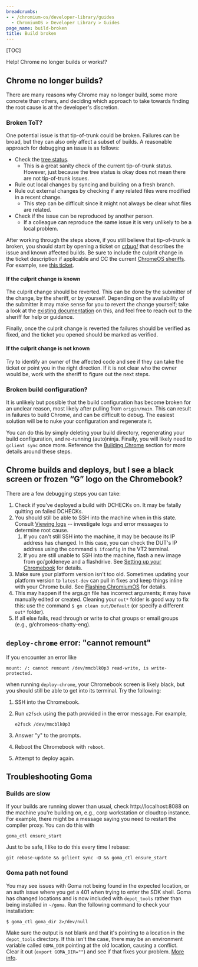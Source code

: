 ```yaml
---
breadcrumbs:
- - /chromium-os/developer-library/guides
  - ChromiumOS > Developer Library > Guides
page_name: build-broken
title: Build broken
---
```


[TOC]

Help! Chrome no longer builds or works!?

## Chrome no longer builds?

There are many reasons why Chrome may no longer build, some more concrete than
others, and deciding which approach to take towards finding the root cause is at
the developer's discretion.

### Broken ToT?

One potential issue is that tip-of-trunk could be broken. Failures can be broad,
but they can also only affect a subset of builds. A reasonable approach for
debugging an issue is as follows:

*   Check the [tree status](https://chromiumos-status.appspot.com/).
    *   This is a great sanity check of the current tip-of-trunk status.
        However, just because the tree status is okay does not mean there are
        not tip-of-trunk issues.
*   Rule out local changes by syncing and building on a fresh branch.
*   Rule out external changes by checking if any related files were modified in
    a recent change.
    *   This step can be difficult since it might not always be clear what files
        are related.
*   Check if the issue can be reproduced by another person.
    *   If a colleague can reproduce the same issue it is very unlikely to be a
        local problem.

After working through the steps above, if you still believe that tip-of-trunk is
broken, you should start by opening a ticket on [crbug/](http://crbug/) that
describes the issue and known affected builds. Be sure to include the culprit
change in the ticket description if applicable and CC the current
[ChromeOS sheriffs](http://go/chromecals). For example, see
[this ticket](http://crbug/1221630).

#### If the culprit change is known

The culprit change should be reverted. This can be done by the submitter of the
change, by the sheriff, or by yourself. Depending on the availability of the
submitter it may make sense for you to revert the change yourself; take a look
at the
[existing documentation](http://go/cros-sheriff-ref#how-can-i-revert-a-commit)
on this, and feel free to reach out to the sheriff for help or guidance.

Finally, once the culprit change is reverted the failures should be verified as
fixed, and the ticket you opened should be marked as verified.

#### If the culprit change is not known

Try to identify an owner of the affected code and see if they can take the
ticket or point you in the right direction. If it is not clear who the owner
would be, work with the sheriff to figure out the next steps.

### Broken build configuration?

It is unlikely but possible that the build configuration has become broken for
an unclear reason, most likely after pulling from `origin/main`. This can result
in failures to build Chrome, and can be difficult to debug. The easiest solution
will be to nuke your configuration and regenerate it.

You can do this by simply deleting your build directory, regenerating your build
configuration, and re-running (auto)ninja. Finally, you will likely need to
`gclient sync` once more. Reference the
[Building Chrome](/chromium-os/developer-library/getting-started) section for more details around
these steps.

## Chrome builds and deploys, but I see a black screen or frozen “G” logo on the Chromebook?

There are a few debugging steps you can take:

1.  Check if you’ve deployed a build with DCHECKs on. It may be fatally quitting
    on failed DCHECKs.
2.  You should still be able to SSH into the machine when in this state. Consult
    [Viewing logs](/chromium-os/developer-library/guides/logging/logging) -- investigate logs and
    error messages to determine root cause.
    1. If you can't still SSH into the machine, it may be because its IP
       address has changed. In this case, you can check the DUT's IP address
       using the command `$ ifconfig` in the VT2 terminal.
    2. If you are still unable to SSH into the machine, flash a new image from
       go/goldeneye and a flashdrive. See
       [Setting up your Chromebook](/chromium-os/developer-library/getting-started) for details.
3.  Make sure your platform version isn't too old. Sometimes updating your
    platform version to `latest-dev` can pull in fixes and keep things inline
    with your Chrome build. See [Flashing ChromiumOS](/chromium-os/developer-library/guides/device/flashing-chromiumos)
    for details.
4.  This may happen if the args.gn file has incorrect arguments; it may have
    manually edited or created. Cleaning your `out*` folder is good way to fix
    this: use the command `$ gn clean out/Default` (or specify a different
    `out*` folder).
5.  If all else fails, read through or write to chat groups or email groups
    (e.g., g/chromeos-chatty-eng).

## `deploy-chrome` error: "cannot remount"

If you encounter an error like

```
mount: /: cannot remount /dev/mmcblk0p3 read-write, is write-protected.
```

when running `deploy-chrome`, your Chromebook screen is likely black, but you
should still be able to get into its terminal. Try the following:

1.  SSH into the Chromebook.
2.  Run `e2fsck` using the path provided in the error message. For example,

    ```
    e2fsck /dev/mmcblk0p3
    ```

3.  Answer "y" to the prompts.

4.  Reboot the Chromebook with `reboot`.

5.  Attempt to deploy again.

## Troubleshooting Goma

### Builds are slow

If your builds are running slower than usual, check http://localhost:8088 on the
machine you're building on, e.g., corp workstation or cloudtop instance. For
example, there might be a message saying you need to restart the compiler proxy.
You can do this with

```
goma_ctl ensure_start
```
Just to be safe, I like to do this every time I rebase:

```
git rebase-update && gclient sync -D && goma_ctl ensure_start
```

### Goma path not found

You may see issues with Goma not being found in the expected location, or an
auth issue where you get a 401 when trying to enter the SDK shell. Goma has
changed locations and is now included with `depot_tools` rather than being
installed in `~/goma`. Run the following command to check your installation:

```shell
$ goma_ctl goma_dir 2>/dev/null
```

Make sure the output is not blank and that it's pointing to a location in the
`depot_tools` directory. If this isn't the case, there may be an environment
variable called `GOMA_DIR` pointing at the old location, causing a conflict.
Clear it out (`export GOMA_DIR=""`) and see if that fixes your problem.
[More info](https://g3doc.corp.google.com/devtools/goma/g3doc/how-to-use-goma/how-to-build-chrome-with-goma.md).